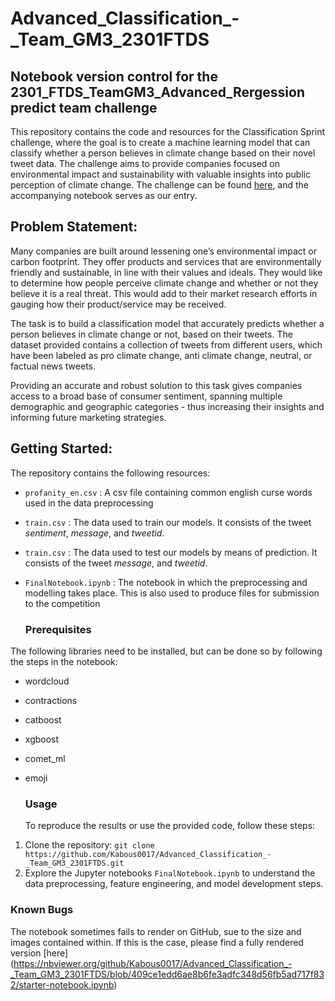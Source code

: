 # Advanced_Classification_-_Team_GM3_2301FTDS
## Notebook version control for the 2301_FTDS_TeamGM3_Advanced_Rergession predict team challenge

This repository contains the code and resources for the Classification Sprint challenge, where the goal is to create a machine learning model that can classify whether a person believes in climate change based on their novel tweet data. The challenge aims to provide companies focused on environmental impact and sustainability with valuable insights into public perception of climate change. The challenge can be found [here](https://www.kaggle.com/competitions/edsa-sentiment-classification), and the accompanying notebook serves as our entry.

## Problem Statement:

Many companies are built around lessening one’s environmental impact or carbon footprint. They offer products and services that are environmentally friendly and sustainable, in line with their values and ideals. They would like to determine how people perceive climate change and whether or not they believe it is a real threat. This would add to their market research efforts in gauging how their product/service may be received.

The task is to build a classification model that accurately predicts whether a person believes in climate change or not, based on their tweets. The dataset provided contains a collection of tweets from different users, which have been labeled as pro climate change, anti climate change, neutral, or factual news tweets. 

Providing an accurate and robust solution to this task gives companies access to a broad base of consumer sentiment, spanning multiple demographic and geographic categories - thus increasing their insights and informing future marketing strategies.

## Getting Started:
The repository contains the following resources:

* `profanity_en.csv` : A csv file containing common english curse words used in the data preprocessing
* `train.csv` : The data used to train our models. It consists of the tweet _sentiment_, _message_, and _tweetid_.
* `train.csv` : The data used to test our models by means of prediction. It consists of the tweet _message_, and _tweetid_.
* `FinalNotebook.ipynb` : The notebook in which the preprocessing and modelling takes place. This is also used to produce files for submission to the competition

  ### Prerequisites
The following libraries need to be installed, but can be done so by following the steps in the notebook:
* wordcloud
* contractions
* catboost
* xgboost
* comet_ml
* emoji
  
  ### Usage
  To reproduce the results or use the provided code, follow these steps:

1) Clone the repository: `git clone https://github.com/Kabous0017/Advanced_Classification_-_Team_GM3_2301FTDS.git`
2) Explore the Jupyter notebooks `FinalNotebook.ipynb` to understand the data preprocessing, feature engineering, and model development steps.

### Known Bugs
The notebook sometimes fails to render on GitHub, sue to the size and images contained within. If this is the case, please find a fully rendered version [here] (https://nbviewer.org/github/Kabous0017/Advanced_Classification_-_Team_GM3_2301FTDS/blob/409ce1edd6ae8b6fe3adfc348d56fb5ad717f832/starter-notebook.ipynb)
